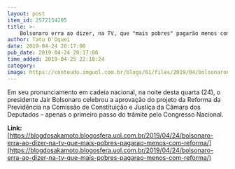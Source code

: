 ```yaml
---
layout: post
item_id: 2572154205
title: >-
    Bolsonaro erra ao dizer, na TV, que "mais pobres" pagarão menos com reforma
author: Tatu D'Oquei
date: 2019-04-24 20:17:00
pub_date: 2019-04-24 20:17:00
time_added: 2019-04-25 22:10:24
category: 
image: https://conteudo.imguol.com.br/blogs/61/files/2019/04/bolsonaronatv-615x300.jpg
---
```


Em seu pronunciamento em cadeia nacional, na noite desta quarta (24), o presidente Jair Bolsonaro celebrou a aprovação do projeto da Reforma da Previdência na Comissão de Constituição e Justiça da Câmara dos Deputados – apenas o primeiro passo do trâmite pelo Congresso Nacional.

**Link:** [https://blogdosakamoto.blogosfera.uol.com.br/2019/04/24/bolsonaro-erra-ao-dizer-na-tv-que-mais-pobres-pagarao-menos-com-reforma/](https://blogdosakamoto.blogosfera.uol.com.br/2019/04/24/bolsonaro-erra-ao-dizer-na-tv-que-mais-pobres-pagarao-menos-com-reforma/)

